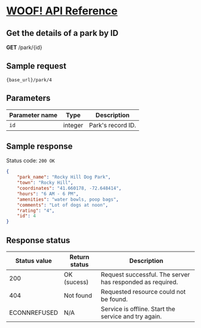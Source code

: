 # [WOOF! API Reference](overview.md#reference)
## Get the details of a park by ID

**GET** /park/{id}
## Sample request

```
{base_url}/park/4
```
## Parameters

|Parameter name   |Type   |Description   |   
|---|---|---|
| `id`  |integer  | Park's record ID.   |

## Sample response
Status code: `200 OK`

```json
{
    "park_name": "Rocky Hill Dog Park",
    "town": "Rocky Hill",
    "coordinates": "41.660178, -72.648414",
    "hours": "6 AM - 6 PM",
    "amenities": "water bowls, poop bags",
    "comments": "Lot of dogs at noon",
    "rating": "4",
    "id": 4
}
```

## Response status
|Status value   |Return status  |Description   |   
|---|---|---|
|200  |OK (sucess)  | Request successful. The server has responded as required.  |  
|404|Not found|Requested resource could not be found.|
|ECONNREFUSED|N/A|Service is offline. Start the service and try again.|
